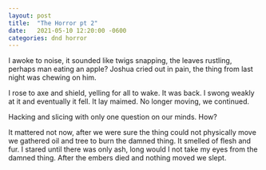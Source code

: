 ```yaml
---
layout: post
title:  "The Horror pt 2"
date:   2021-05-10 12:20:00 -0600
categories: dnd horror
---
```


I awoke to noise, it sounded like twigs snapping, the leaves rustling, perhaps man eating an apple? Joshua cried out in pain, the thing from last night was chewing on him. 

I rose to axe and shield, yelling for all to wake. It was back. I swong weakly at it and eventually it fell. It lay maimed. No longer moving, we continued. 

Hacking and slicing with only one question on our minds. How?

It mattered not now, after we were sure the thing could not physically move we gathered oil and tree to burn the damned thing. It smelled of flesh and fur. I stared until there was only ash, long would I not take my eyes from the damned thing. After the embers died and nothing moved we slept. 
